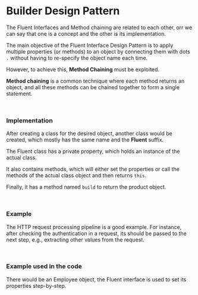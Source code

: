 <h1>Builder Design Pattern</h1>

<p>The Fluent Interfaces and Method chaining are related to each other, orr we can say that one is a concept and the other is its implementation.</p>
<p>The main objective of the Fluent Interface Design Pattern is to apply multiple properties (or methods) to an object by connecting them with dots <code>.</code> without having to re-specify the object name each time.</p>
<p>However, to achieve this, <strong>Method Chaining</strong> must be exploited.</p>
<p><strong>Method chaining</strong> is a common technique where each method returns an object, and all these methods can be chained together to form a single statement.</p>

<br />

<h3><strong>Implementation</strong></h3>

<p>After creating a class for the desired object, another class would be created, which mostly has the same name and the <strong>Fluent</strong> suffix.</p>
<p>The Fluent class has a private property, which holds an instance of the actual class.</p>
<p>It also contains methods, which will either set the properties or call the methods of the actual class object and then returns <code>this</code>.</p>
<p>Finally, it has a method named <code>build</code> to return the product object.</p>

<br />

<h3><strong>Example</strong></h3>

<p>The HTTP request processing pipeline is a good example. For instance, after checking the authentication in a request, its should be passed to the next step, e.g., extracting other values from the request.</p>

<br />

<h3><strong>Example used in the code</strong></h3>
<p>There would be an Employee object, the Fluent interface is used to set its properties step-by-step.</p>